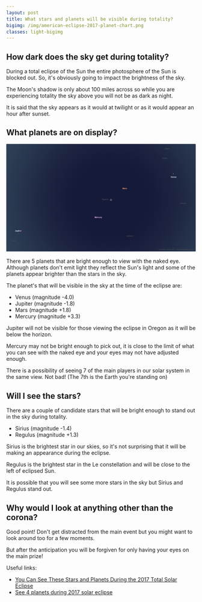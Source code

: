 ```yaml
---
layout: post
title: What stars and planets will be visible during totality?
bigimg: /img/american-eclipse-2017-planet-chart.png
classes: light-bigimg
---
```


## How dark does the sky get during totality?

During a total eclipse of the Sun the entire photosphere of the Sun is blocked out. So, it's obviously going to impact the brightness of the sky.

The Moon's shadow is only about 100 miles across so while you are experiencing totality the sky above you will not be as dark as night.

It is said that the sky appears as it would at twilight or as it would appear an hour after sunset.

## What planets are on display?

![Planets visible during totality](/img/usa-eclipse-2017-planets.png)

There are 5 planets that are bright enough to view with the naked eye. Although planets don't emit light they reflect the Sun's light and some of the planets appear brighter than the stars in the sky.

The planet's that will be visible in the sky at the time of the eclipse are:

- Venus (magnitude -4.0)
- Jupiter (magnitude -1.8)
- Mars (magnitude +1.8)
- Mercury (magnitude +3.3)

Jupiter will not be visible for those viewing the eclipse in Oregon as it will be below the horizon.

Mercury may not be bright enough to pick out, it is close to the limit of what you can see with the naked eye and your eyes may not have adjusted enough.

There is a possibility of seeing 7 of the main players in our solar system in the same view. Not bad! (The 7th is the Earth you're standing on)

## Will I see the stars?

There are a couple of candidate stars that will be bright enough to stand out in the sky during totality.

- Sirius (magnitude -1.4)
- Regulus (magnitude +1.3)

Sirius is the brightest star in our skies, so it's not surprising that it will be making an appearance during the eclipse.

Regulus is the brightest star in the Le constellation and will be close to the left of eclipsed Sun.

It is possible that you will see some more stars in the sky but Sirius and Regulus stand out.

## Why would I look at anything other than the corona?

Good point! Don't get distracted from the main event but you might want to look around too for a few moments.

But after the anticipation you will be forgiven for only having your eyes on the main prize!

Useful links:

- [You Can See These Stars and Planets During the 2017 Total Solar Eclipse](https://www.space.com/36721-stars-planets-visible-during-solar-eclipse.html)
- [See 4 planets during 2017 solar eclipse](http://earthsky.org/astronomy-essentials/august-21-2017-solar-eclipse-4-planets-bright-stars)
